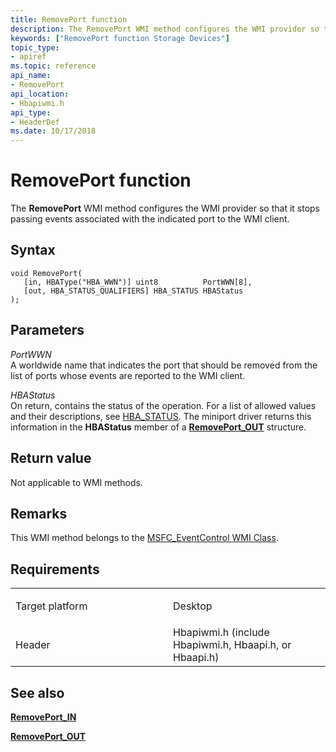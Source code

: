 ```yaml
---
title: RemovePort function
description: The RemovePort WMI method configures the WMI provider so that it stops passing events associated with the indicated port to the WMI client.
keywords: ["RemovePort function Storage Devices"]
topic_type:
- apiref
ms.topic: reference
api_name:
- RemovePort
api_location:
- Hbapiwmi.h
api_type:
- HeaderDef
ms.date: 10/17/2018
---
```


# RemovePort function


The **RemovePort** WMI method configures the WMI provider so that it stops passing events associated with the indicated port to the WMI client.

## Syntax

```ManagedCPlusPlus
void RemovePort(
   [in, HBAType("HBA_WWN")] uint8          PortWWN[8],
   [out, HBA_STATUS_QUALIFIERS] HBA_STATUS HBAStatus
);
```

## Parameters

*PortWWN*   
A worldwide name that indicates the port that should be removed from the list of ports whose events are reported to the WMI client.

*HBAStatus*   
On return, contains the status of the operation. For a list of allowed values and their descriptions, see [HBA\_STATUS](hba-status.md). The miniport driver returns this information in the **HBAStatus** member of a [**RemovePort\_OUT**](/windows-hardware/drivers/ddi/hbapiwmi/ns-hbapiwmi-_removeport_out) structure.

## Return value

Not applicable to WMI methods.

## Remarks

This WMI method belongs to the [MSFC\_EventControl WMI Class](msfc-eventcontrol-wmi-class.md).

## Requirements

<table>
<colgroup>
<col width="50%" />
<col width="50%" />
</colgroup>
<tbody>
<tr class="odd">
<td align="left"><p>Target platform</p></td>
<td align="left">Desktop</td>
</tr>
<tr class="even">
<td align="left"><p>Header</p></td>
<td align="left">Hbapiwmi.h (include Hbapiwmi.h, Hbaapi.h, or Hbaapi.h)</td>
</tr>
</tbody>
</table>

## <span id="see_also"></span>See also


[**RemovePort\_IN**](/windows-hardware/drivers/ddi/hbapiwmi/ns-hbapiwmi-_removeport_in)

[**RemovePort\_OUT**](/windows-hardware/drivers/ddi/hbapiwmi/ns-hbapiwmi-_removeport_out)

 

